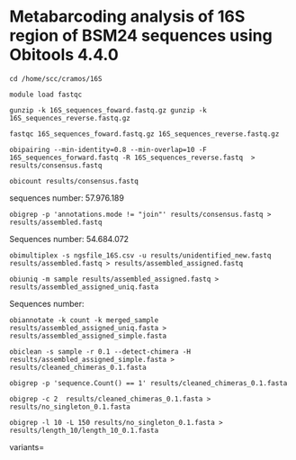 # Metabarcoding analysis of 16S region of BSM24 sequences using Obitools 4.4.0 

`cd /home/scc/cramos/16S`

`module load fastqc`

`gunzip -k 16S_sequences_foward.fastq.gz gunzip -k 16S_sequences_reverse.fastq.gz`

`fastqc 16S_sequences_foward.fastq.gz 16S_sequences_reverse.fastq.gz`

`obipairing --min-identity=0.8 --min-overlap=10 -F 16S_sequences_forward.fastq -R 16S_sequences_reverse.fastq  > results/consensus.fastq`

`obicount results/consensus.fastq`

sequences number: 57.976.189 

`obigrep -p 'annotations.mode != "join"' results/consensus.fastq > results/assembled.fastq`

Sequences number: 54.684.072

`obimultiplex -s ngsfile_16S.csv -u results/unidentified_new.fastq results/assembled.fastq > results/assembled_assigned.fastq`


`obiuniq -m sample results/assembled_assigned.fastq > results/assembled_assigned_uniq.fasta`

Sequences number:


`obiannotate -k count -k merged_sample results/assembled_assigned_uniq.fasta > results/assembled_assigned_simple.fasta`


`obiclean -s sample -r 0.1 --detect-chimera -H results/assembled_assigned_simple.fasta > results/cleaned_chimeras_0.1.fasta`

`obigrep -p 'sequence.Count() == 1' results/cleaned_chimeras_0.1.fasta`


`obigrep -c 2  results/cleaned_chimeras_0.1.fasta > results/no_singleton_0.1.fasta`

`obigrep -l 10 -L 150 results/no_singleton_0.1.fasta > results/length_10/length_10_0.1.fasta`

variants= 




